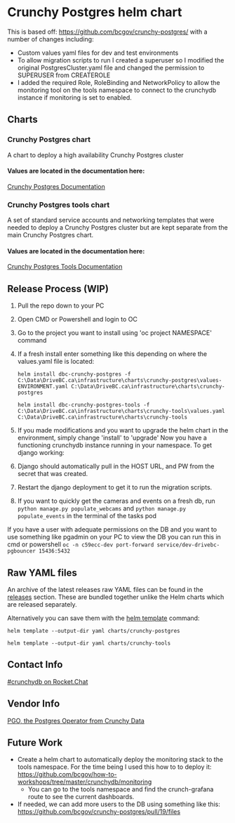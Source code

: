 # Crunchy Postgres helm chart

This is based off: https://github.com/bcgov/crunchy-postgres/ with a number of changes including:
- Custom values yaml files for dev and test environments
- To allow migration scripts to run I created a superuser so I modified the original PostgresCluster.yaml file and changed the permission to SUPERUSER from CREATEROLE
- I added the required Role, RoleBinding and NetworkPolicy to allow the monitoring tool on the tools namespace to connect to the crunchydb instance if monitoring is set to enabled.

## Charts

### Crunchy Postgres chart

A chart to deploy a high availability Crunchy Postgres cluster


#### Values are located in the documentation here:

[Crunchy Postgres Documentation](charts/crunchy-postgres/README.md)

### Crunchy Postgres tools chart

A set of standard service accounts and networking templates that were needed to deploy a Crunchy Postgres cluster but are kept separate from the main Crunchy Postgres chart.

#### Values are located in the documentation here:

[Crunchy Postgres Tools Documentation](charts/crunchy-tools/README.md)

## Release Process (WIP)

1. Pull the repo down to your PC
2. Open CMD or Powershell and login to OC
3. Go to the project you want to install using 'oc project NAMESPACE' command
4. If a fresh install enter something like this depending on where the values.yaml file is located: 

      `helm install dbc-crunchy-postgres -f C:\Data\DriveBC.ca\infrastructure\charts\crunchy-postgres\values-ENVIRONMENT.yaml C:\Data\DriveBC.ca\infrastructure\charts\crunchy-postgres`

      `helm install dbc-crunchy-postgres-tools -f C:\Data\DriveBC.ca\infrastructure\charts\crunchy-tools\values.yaml C:\Data\DriveBC.ca\infrastructure\charts\crunchy-tools`

5. If you made modifications and you want to upgrade the helm chart in the environment, simply change 'install' to 'upgrade'
Now you have a functioning crunchydb instance running in your namespace. To get django working:
1. Django should automatically pull in the HOST URL, and PW from the secret that was created. 
4. Restart the django deployment to get it to run the migration scripts. 
5. If you want to quickly get the cameras and events on a fresh db, run  `python manage.py populate_webcams` and `python manage.py populate_events` in the terminal of the tasks pod

If you have a user with adequate permissions on the DB and you want to use something like pgadmin on your PC to view the DB you can run this in cmd or powershell `oc -n c59ecc-dev port-forward service/dev-drivebc-pgbouncer 15436:5432`

## Raw YAML files

An archive of the latest releases raw YAML files can be found in the [releases](https://github.com/bcgov/crunchy-postgres/releases) section. These are bundled together unlike the Helm charts which are released separately.

Alternatively you can save them with the [helm template](https://helm.sh/docs/helm/helm_template/) command:

`helm template --output-dir yaml charts/crunchy-postgres`

`helm template --output-dir yaml charts/crunchy-tools`

## Contact Info

[#crunchydb on Rocket.Chat](https://chat.developer.gov.bc.ca/channel/crunchydb)

## Vendor Info

[PGO, the Postgres Operator from Crunchy Data](https://access.crunchydata.com/documentation/postgres-operator/v5/)

## Future Work

- Create a helm chart to automatically deploy the monitoring stack to the tools namespace. For the time being I used this how to to deploy it: https://github.com/bcgov/how-to-workshops/tree/master/crunchydb/monitoring
  - You can go to the tools namespace and find the crunch-grafana route to see the current dashboards.
- If needed, we can add more users to the DB using something like this: https://github.com/bcgov/crunchy-postgres/pull/19/files